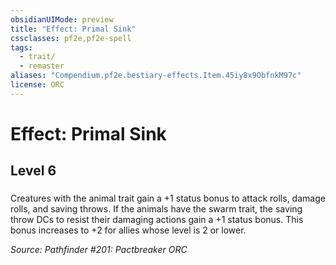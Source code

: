 ```yaml
---
obsidianUIMode: preview
title: "Effect: Primal Sink"
cssclasses: pf2e,pf2e-spell
tags:
  - trait/
  - remaster
aliases: "Compendium.pf2e.bestiary-effects.Item.45iy8x9ObfnkM97c"
license: ORC
---
```

# Effect: Primal Sink
## Level 6
### 






Creatures with the animal trait gain a +1 status bonus to attack rolls, damage rolls, and saving throws. If the animals have the swarm trait, the saving throw DCs to resist their damaging actions gain a +1 status bonus. This bonus increases to +2 for allies whose level is 2 or lower.

*Source: Pathfinder #201: Pactbreaker*
*ORC*